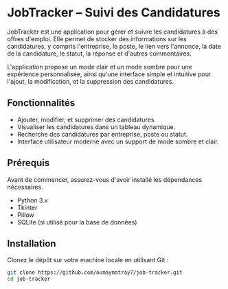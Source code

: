 # JobTracker – Suivi des Candidatures

JobTracker est une application pour gérer et suivre les candidatures à des offres d'emploi. Elle permet de stocker des informations sur les candidatures, y compris l'entreprise, le poste, le lien vers l'annonce, la date de la candidature, le statut, la réponse et d'autres commentaires.

L'application propose un mode clair et un mode sombre pour une expérience personnalisée, ainsi qu'une interface simple et intuitive pour l'ajout, la modification, et la suppression des candidatures.

## Fonctionnalités
- Ajouter, modifier, et supprimer des candidatures.
- Visualiser les candidatures dans un tableau dynamique.
- Recherche des candidatures par entreprise, poste ou statut.
- Interface utilisateur moderne avec un support de mode sombre et clair.

## Prérequis

Avant de commencer, assurez-vous d'avoir installé les dépendances nécessaires.

- Python 3.x
- Tkinter
- Pillow
- SQLite (si utilisé pour la base de données)

## Installation

Clonez le dépôt sur votre machine locale en utilisant Git :

```bash
git clone https://github.com/oumaymatray7/job-tracker.git
cd job-tracker
